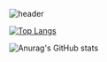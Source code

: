 ![header](https://capsule-render.vercel.app/api?type=waving&text=You're%20the%20best)


[![Top Langs](https://github-readme-stats.vercel.app/api/top-langs/?username=anuraghazra&layout=compact)](https://github.com/anuraghazra/github-readme-stats)



![Anurag's GitHub stats](https://github-readme-stats.vercel.app/api?username=daveen99&show_icons=true&theme=radical)
